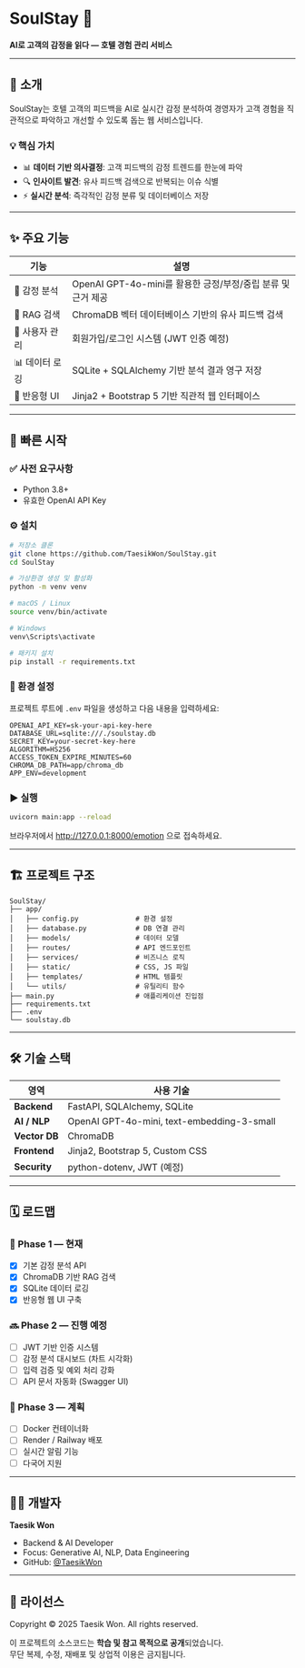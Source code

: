 # SoulStay 🏨

**AI로 고객의 감정을 읽다 — 호텔 경험 관리 서비스**

---

## 📖 소개

SoulStay는 호텔 고객의 피드백을 AI로 실시간 감정 분석하여 경영자가 고객 경험을 직관적으로 파악하고 개선할 수 있도록 돕는 웹 서비스입니다.

### 💡 핵심 가치

- 📊 **데이터 기반 의사결정**: 고객 피드백의 감정 트렌드를 한눈에 파악
- 🔍 **인사이트 발견**: 유사 피드백 검색으로 반복되는 이슈 식별
- ⚡ **실시간 분석**: 즉각적인 감정 분류 및 데이터베이스 저장

---

## ✨ 주요 기능

| 기능 | 설명 |
|------|------|
| 💬 감정 분석 | OpenAI GPT-4o-mini를 활용한 긍정/부정/중립 분류 및 근거 제공 |
| 🧠 RAG 검색 | ChromaDB 벡터 데이터베이스 기반의 유사 피드백 검색 |
| 👤 사용자 관리 | 회원가입/로그인 시스템 (JWT 인증 예정) |
| 📊 데이터 로깅 | SQLite + SQLAlchemy 기반 분석 결과 영구 저장 |
| 🎨 반응형 UI | Jinja2 + Bootstrap 5 기반 직관적 웹 인터페이스 |

---

## 🚀 빠른 시작

### ✅ 사전 요구사항

- Python 3.8+
- 유효한 OpenAI API Key

### ⚙️ 설치
```bash
# 저장소 클론
git clone https://github.com/TaesikWon/SoulStay.git
cd SoulStay

# 가상환경 생성 및 활성화
python -m venv venv

# macOS / Linux
source venv/bin/activate

# Windows
venv\Scripts\activate

# 패키지 설치
pip install -r requirements.txt
```

### 🧩 환경 설정

프로젝트 루트에 `.env` 파일을 생성하고 다음 내용을 입력하세요:
```env
OPENAI_API_KEY=sk-your-api-key-here
DATABASE_URL=sqlite:///./soulstay.db
SECRET_KEY=your-secret-key-here
ALGORITHM=HS256
ACCESS_TOKEN_EXPIRE_MINUTES=60
CHROMA_DB_PATH=app/chroma_db
APP_ENV=development
```

### ▶️ 실행
```bash
uvicorn main:app --reload
```

브라우저에서 http://127.0.0.1:8000/emotion 으로 접속하세요.

---

## 🏗️ 프로젝트 구조
```
SoulStay/
├── app/
│   ├── config.py              # 환경 설정
│   ├── database.py            # DB 연결 관리
│   ├── models/                # 데이터 모델
│   ├── routes/                # API 엔드포인트
│   ├── services/              # 비즈니스 로직
│   ├── static/                # CSS, JS 파일
│   ├── templates/             # HTML 템플릿
│   └── utils/                 # 유틸리티 함수
├── main.py                    # 애플리케이션 진입점
├── requirements.txt
├── .env
└── soulstay.db
```

---

## 🛠️ 기술 스택

| 영역 | 사용 기술 |
|------|-----------|
| **Backend** | FastAPI, SQLAlchemy, SQLite |
| **AI / NLP** | OpenAI GPT-4o-mini, text-embedding-3-small |
| **Vector DB** | ChromaDB |
| **Frontend** | Jinja2, Bootstrap 5, Custom CSS |
| **Security** | python-dotenv, JWT (예정) |

---

## 🗓️ 로드맵

### 📍 Phase 1 — 현재

- [x] 기본 감정 분석 API
- [x] ChromaDB 기반 RAG 검색
- [x] SQLite 데이터 로깅
- [x] 반응형 웹 UI 구축

### 🔜 Phase 2 — 진행 예정

- [ ] JWT 기반 인증 시스템
- [ ] 감정 분석 대시보드 (차트 시각화)
- [ ] 입력 검증 및 예외 처리 강화
- [ ] API 문서 자동화 (Swagger UI)

### 🚀 Phase 3 — 계획

- [ ] Docker 컨테이너화
- [ ] Render / Railway 배포
- [ ] 실시간 알림 기능
- [ ] 다국어 지원

---

## 👨‍💻 개발자

**Taesik Won**

- Backend & AI Developer
- Focus: Generative AI, NLP, Data Engineering
- GitHub: [@TaesikWon](https://github.com/TaesikWon)

---

## 📄 라이선스

Copyright © 2025 Taesik Won. All rights reserved.

이 프로젝트의 소스코드는 **학습 및 참고 목적으로 공개**되었습니다.  
무단 복제, 수정, 재배포 및 상업적 이용은 금지됩니다.